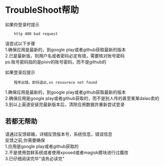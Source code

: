# TroubleShoot帮助
如果你登录时提示
```shell
    http 400 bad request
```
请尝试以下步骤  
1.确保应用是最新的，到google play或者github获取最新的版本  
2.已是最新版，则用户名或者密码必定有错，需要核对账号密码  
ps:账号密码指的是pixiv的账号密码，而不是github的


如果登录后提示
```shell
    程序出错，即将退出,xx resourece not found
```
1.确保应用是最新的，到google play或者github获取最新的版本  
2.确保应用是google play或者github获取的，而不是别人传的甚至某某dalao卖的  
3.到以上渠道安装完最新版本后，清除应用数据并重新尝试登录

## 若都无帮助
请通过反馈邮箱，详细反馈版本号，系统信息，错误信息  
反馈之前,你需要确保  
1.应用是google play或者github获取的  
2.不是使用尝鲜系统或者使用xposed或者magisk模块进行过魔改  
3.已仔细阅读完毕"请务必读完"



